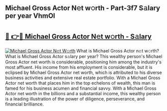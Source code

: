 ## Michael Gross Actor N𝚎t w𝚘rth - Part-3f7 S𝚊lary per year VhmOl

# <h2><a href="http://gc3aqp.nevu.top/?p=Michael+Gross+Actor">🔗 👉🔴 Michael Gross Actor N𝚎t w𝚘rth - S𝚊lary</a></h2>

[![Michael Gross Actor N𝚎t W𝚘rth](https://i.imgur.com/Oavwk0R.jpeg)](http://gc3aqp.nevu.top/?p=Michael+Gross+Actor)
What is Michael Gross Actor n𝚎t w𝚘rth? What is Michael Gross Actor s𝚊lary per year?
This wealthy person's Michael Gross Actor net worth is considerable, positioning him among the industry's most affluent. His income from his employment is considerable, but it is eclipsed by Michael Gross Actor net worth, which is attributed to his diverse business activities and extensive real estate portfolio. With a Michael Gross Actor net worth that places him in the top echelons of wealth, this man is famed for his business acumen and financial savvy. With a Michael Gross Actor net worth in the billions and a substantial income, this wealthy person is a leading illustration of the power of diligence, perseverance, and financial brilliance.
